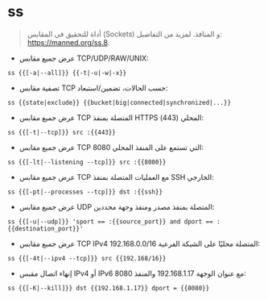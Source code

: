 # ss

> أداة للتحقيق في المقابس (Sockets) و المنافذ.
> لمزيد من التفاصيل: <https://manned.org/ss.8>.

- عرض جميع مقابس TCP/UDP/RAW/UNIX:

`ss {{[-a|--all]}} {{-t|-u|-w|-x}}`

- تصفية مقابس TCP حسب الحالات، تضمين/استبعاد:

`ss {{state|exclude}} {{bucket|big|connected|synchronized|...}}`

- عرض جميع مقابس TCP المتصلة بمنفذ HTTPS المحلي (443):

`ss {{[-t|--tcp]}} src :{{443}}`

- عرض جميع مقابس TCP التي تستمع على المنفذ المحلي 8080:

`ss {{[-lt|--listening --tcp]}} src :{{8080}}`

- عرض جميع مقابس TCP مع العمليات المتصلة بمنفذ SSH الخارجي:

`ss {{[-pt|--processes --tcp]}} dst :{{ssh}}`

- عرض جميع مقابس UDP المتصلة بمنفذ مصدر ومنفذ وجهة محددين:

`ss {{[-u|--udp]}} 'sport == :{{source_port}} and dport == :{{destination_port}}'`

- عرض جميع مقابس TCP IPv4 المتصلة محليًا على الشبكة الفرعية 192.168.0.0/16:

`ss {{[-4t|--ipv4 --tcp]}} src {{192.168/16}}`

- إنهاء اتصال مقبس IPv4 أو IPv6 مع عنوان الوجهة 192.168.1.17 والمنفذ 8080:

`ss {{[-K|--kill]}} dst {{192.168.1.17}} dport = {{8080}}`
